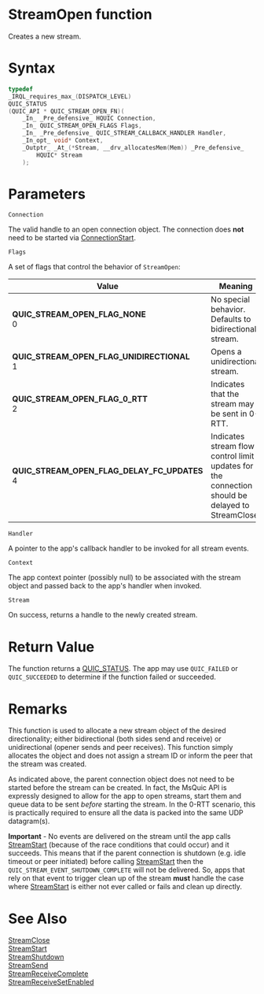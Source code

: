 StreamOpen function
======

Creates a new stream.

# Syntax

```C
typedef
_IRQL_requires_max_(DISPATCH_LEVEL)
QUIC_STATUS
(QUIC_API * QUIC_STREAM_OPEN_FN)(
    _In_ _Pre_defensive_ HQUIC Connection,
    _In_ QUIC_STREAM_OPEN_FLAGS Flags,
    _In_ _Pre_defensive_ QUIC_STREAM_CALLBACK_HANDLER Handler,
    _In_opt_ void* Context,
    _Outptr_ _At_(*Stream, __drv_allocatesMem(Mem)) _Pre_defensive_
        HQUIC* Stream
    );
```

# Parameters

`Connection`

The valid handle to an open connection object. The connection does **not** need to be started via [ConnectionStart](ConnectionStart.md).

`Flags`

A set of flags that control the behavior of `StreamOpen`:

Value | Meaning
--- | ---
**QUIC_STREAM_OPEN_FLAG_NONE**<br>0 | No special behavior. Defaults to bidirectional stream.
**QUIC_STREAM_OPEN_FLAG_UNIDIRECTIONAL**<br>1 | Opens a unidirectional stream.
**QUIC_STREAM_OPEN_FLAG_0_RTT**<br>2 | Indicates that the stream may be sent in 0-RTT.
**QUIC_STREAM_OPEN_FLAG_DELAY_FC_UPDATES**<br>4 | Indicates stream flow control limit updates for the connection should be delayed to StreamClose.

`Handler`

A pointer to the app's callback handler to be invoked for all stream events.

`Context`

The app context pointer (possibly null) to be associated with the stream object and passed back to the app's handler when invoked.

`Stream`

On success, returns a handle to the newly created stream.

# Return Value

The function returns a [QUIC_STATUS](QUIC_STATUS.md). The app may use `QUIC_FAILED` or `QUIC_SUCCEEDED` to determine if the function failed or succeeded.

# Remarks

This function is used to allocate a new stream object of the desired directionality; either bidirectional (both sides send and receive) or unidirectional (opener sends and peer receives). This function simply allocates the object and does not assign a stream ID or inform the peer that the stream was created.

As indicated above, the parent connection object does not need to be started before the stream can be created. In fact, the MsQuic API is expressly designed to allow for the app to open streams, start them and queue data to be sent *before* starting the stream. In the 0-RTT scenario, this is practically required to ensure all the data is packed into the same UDP datagram(s).

**Important** - No events are delivered on the stream until the app calls [StreamStart](StreamStart.md) (because of the race conditions that could occur) and it succeeds. This means that if the parent connection is shutdown (e.g. idle timeout or peer initiated) before calling [StreamStart](StreamStart.md) then the `QUIC_STREAM_EVENT_SHUTDOWN_COMPLETE` will not be delivered. So, apps that rely on that event to trigger clean up of the stream **must** handle the case where [StreamStart](StreamStart.md) is either not ever called or fails and clean up directly.

# See Also

[StreamClose](StreamClose.md)<br>
[StreamStart](StreamStart.md)<br>
[StreamShutdown](StreamShutdown.md)<br>
[StreamSend](StreamSend.md)<br>
[StreamReceiveComplete](StreamReceiveComplete.md)<br>
[StreamReceiveSetEnabled](StreamReceiveSetEnabled.md)<br>
